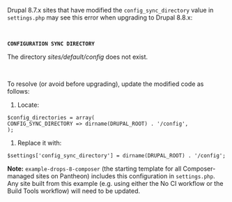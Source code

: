 <Alert title="Warning" type="danger">

Drupal 8.7.x sites that have modified the `config_sync_directory` value in `settings.php` may see this error when upgrading to Drupal 8.8.x:

<br/>

**`CONFIGURATION SYNC DIRECTORY`**

The directory *sites/default/config* does not exist.

<br/>

To resolve (or avoid before upgrading), update the modified code as follows:

1. Locate:

  ```php:title=settings.php
  $config_directories = array(
  CONFIG_SYNC_DIRECTORY => dirname(DRUPAL_ROOT) . '/config',
  );
  ```

1. Replace it with:

  ```php:title=settings.php
  $settings['config_sync_directory'] = dirname(DRUPAL_ROOT) . '/config';
  ```

**Note:** `example-drops-8-composer` (the starting template for all Composer-managed sites on Pantheon) includes this configuration in `settings.php`. Any site built from this example (e.g. using either the No CI workflow or the Build Tools workflow) will need to be updated.

</Alert>
